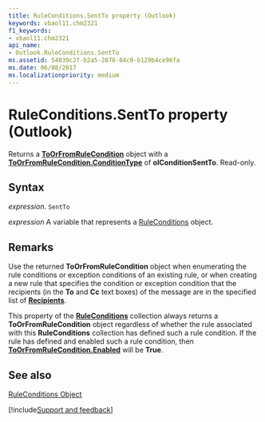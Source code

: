 ```yaml
---
title: RuleConditions.SentTo property (Outlook)
keywords: vbaol11.chm2321
f1_keywords:
- vbaol11.chm2321
api_name:
- Outlook.RuleConditions.SentTo
ms.assetid: 54039c2f-b2a5-2878-84c0-b129b4ce96fa
ms.date: 06/08/2017
ms.localizationpriority: medium
---
```



# RuleConditions.SentTo property (Outlook)

Returns a **[ToOrFromRuleCondition](Outlook.ToOrFromRuleCondition.md)** object with a **[ToOrFromRuleCondition.ConditionType](Outlook.ToOrFromRuleCondition.ConditionType.md)** of **olConditionSentTo**. Read-only.


## Syntax

_expression_. `SentTo`

_expression_ A variable that represents a [RuleConditions](Outlook.RuleConditions.md) object.


## Remarks

Use the returned **ToOrFromRuleCondition** object when enumerating the rule conditions or exception conditions of an existing rule, or when creating a new rule that specifies the condition or exception condition that the recipients (in the **To** and **Cc** text boxes) of the message are in the specified list of **[Recipients](Outlook.Recipients.md)**.

This property of the **[RuleConditions](Outlook.RuleConditions.md)** collection always returns a **ToOrFromRuleCondition** object regardless of whether the rule associated with this **RuleConditions** collection has defined such a rule condition. If the rule has defined and enabled such a rule condition, then **[ToOrFromRuleCondition.Enabled](Outlook.ToOrFromRuleCondition.Enabled.md)** will be **True**.


## See also


[RuleConditions Object](Outlook.RuleConditions.md)

[!include[Support and feedback](~/includes/feedback-boilerplate.md)]